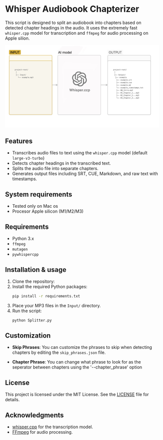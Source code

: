 # Whisper Audiobook Chapterizer

This script is designed to split an audiobook into chapters based on detected chapter headings in the audio. It uses the extremely fast `whisper.cpp` model for transcription and `ffmpeg` for audio processing on Apple silion.

![Project Logo](logo.jpg)

## Features

- Transcribes audio files to text using the `whisper.cpp` model (default `large-v3-turbo`)
- Detects chapter headings in the transcribed text.
- Splits the audio file into separate chapters.
- Generates output files including SRT, CUE, Markdown, and raw text with timestamps.

## System requirements
- Tested only on Mac os
- Procesor Apple silicon (M1/M2/M3)

## Requirements

- Python 3.x
- `ffmpeg`
- `mutagen`
- `pywhispercpp`

## Installation & usage

1. Clone the repository:
2. Install the required Python packages:
   ```bash
   pip install -r requirements.txt
3. Place your MP3 files in the `Input/` directory.
4. Run the script:
   ```bash
   python Splitter.py
   ```
## Customization

- **Skip Phrases**: You can customize the phrases to skip when detecting chapters by editing the `skip_phrases.json` file.

- **Chapter Phrase**: You can change what phrase to look for as the seperator between chapters using the '--chapter_phrase' option

## License

This project is licensed under the MIT License. See the [LICENSE](LICENSE) file for details.

## Acknowledgments

- [whisper.cpp](https://github.com/ggerganov/whisper.cpp) for the transcription model.
- [FFmpeg](https://ffmpeg.org/) for audio processing.